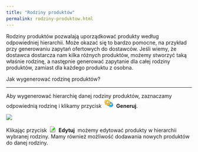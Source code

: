 ```yaml
---
title: "Rodziny produktów"
permalink: rodziny-produktow.html
---
```

Rodziny produktów pozwalają uporządkować produkty według odpowiedniej hierarchii. Może okazać się to bardzo pomocne, na przykład przy generowaniu zapytań ofertowych do dostawców. Jeśli wiemy, że dostawca dostarcza nam kilka różnych produktów, możemy stworzyć taką właśnie rodzinę, a następnie generować zapytanie dla całej rodziny produktów, zamiast dla każdego produktu z osobna.&nbsp;

Jak wygenerować rodzinę produktów?

* * *

Aby wygenerować hierarchię danej rodziny produktów, zaznaczamy odpowiednią rodzinę i klikamy przycisk&nbsp; ![](/images/generateIcon24.png)&nbsp; **Generuj**.

[![](/images/Rodziny%20produkt%C3%B3w.png)](/images/Rodziny%20produkt%C3%B3w.png)

  

Klikając przycisk&nbsp; ![](/images/editIcon16.png)&nbsp; **Edytuj** &nbsp;możemy edytować produkty w hierarchii wybranej rodziny. Mamy również możliwość dodawania nowych produktów do danej rodziny.


